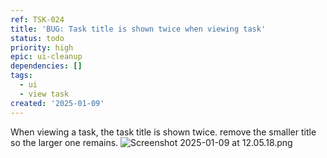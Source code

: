 ```yaml
---
ref: TSK-024
title: 'BUG: Task title is shown twice when viewing task'
status: todo
priority: high
epic: ui-cleanup
dependencies: []
tags:
  - ui
  - view task
created: '2025-01-09'
---
```

When viewing a task, the task title is shown twice. remove the smaller title so the larger one remains.
![Screenshot 2025-01-09 at 12.05.18.png](/task-images/1736424330655-Screenshot-2025-01-09-at-12.05.18.png)

